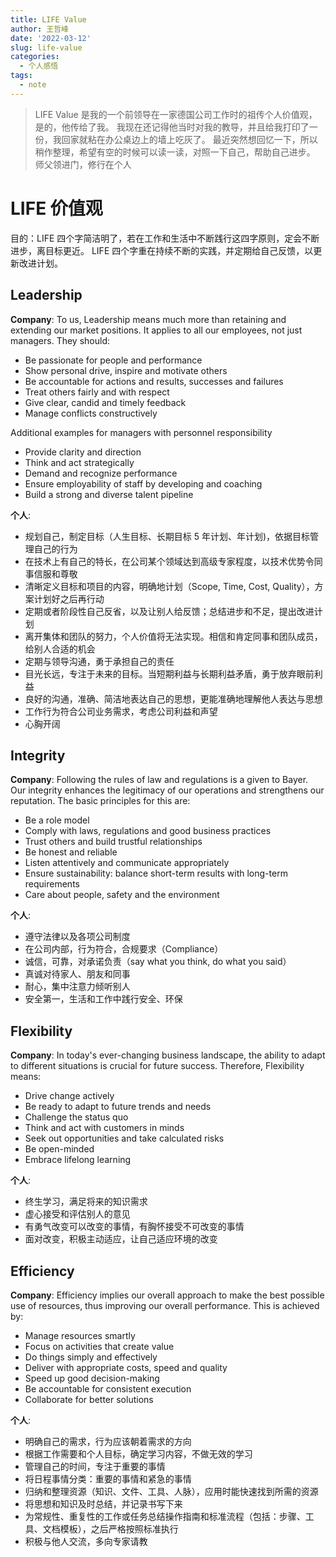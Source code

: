 ```yaml
---
title: LIFE Value
author: 王哲峰
date: '2022-03-12'
slug: life-value
categories:
  - 个人感悟
tags:
  - note
---
```


> LIFE Value 是我的一个前领导在一家德国公司工作时的祖传个人价值观，是的，他传给了我。
我现在还记得他当时对我的教导，并且给我打印了一份，我回家就粘在办公桌边上的墙上吃灰了。
最近突然想回忆一下，所以稍作整理，希望有空的时候可以读一读，对照一下自己，帮助自己进步。
师父领进门，修行在个人

# LIFE 价值观

目的：LIFE 四个字简洁明了，若在工作和生活中不断践行这四字原则，定会不断进步，离目标更近。
LIFE 四个字重在持续不断的实践，并定期给自己反馈，以更新改进计划。


## Leadership

**Company**: To us, Leadership means much more than retaining and extending our market positions.
             It applies to all our employees, not just managers. They should:

  - Be passionate for people and performance
  - Show personal drive, inspire and motivate others
  - Be accountable for actions and results, successes and failures
  - Treat others fairly and with respect
  - Give clear, candid and timely feedback
  - Manage conflicts constructively

Additional examples for managers with personnel responsibility

  - Provide clarity and direction
  - Think and act strategically
  - Demand and recognize performance
  - Ensure employability of staff by developing and coaching
  - Build a strong and diverse talent pipeline

**个人**:

  - 规划自己，制定目标（人生目标、长期目标 5 年计划、年计划)，依据目标管理自己的行为
  - 在技术上有自己的特长，在公司某个领域达到高级专家程度，以技术优势令同事信服和尊敬
  - 清晰定义目标和项目的内容，明确地计划（Scope, Time, Cost, Quality），方案计划好之后再行动
  - 定期或者阶段性自己反省，以及让别人给反馈；总结进步和不足，提出改进计划
  - 离开集体和团队的努力，个人价值将无法实现。相信和肯定同事和团队成员，给别人合适的机会
  - 定期与领导沟通，勇于承担自己的责任
  - 目光长远，专注于未来的目标。当短期利益与长期利益矛盾，勇于放弃眼前利益
  - 良好的沟通，准确、简洁地表达自己的思想，更能准确地理解他人表达与思想
  - 工作行为符合公司业务需求，考虑公司利益和声望
  - 心胸开阔

## Integrity

**Company**: Following the rules of law and regulations is a given to Bayer. 
             Our integrity enhances the legitimacy of our operations and strengthens 
             our reputation. The basic principles for this are:

  - Be a role model
  - Comply with laws, regulations and good business practices
  - Trust others and build trustful relationships
  - Be honest and reliable
  - Listen attentively and communicate appropriately
  - Ensure sustainability: balance short-term results with long-term requirements
  - Care about people, safety and the environment

**个人**:

  - 遵守法律以及各项公司制度
  - 在公司内部，行为符合，合规要求（Compliance）
  - 诚信，可靠，对承诺负责（say what you think, do what you said）
  - 真诚对待家人、朋友和同事
  - 耐心，集中注意力倾听别人
  - 安全第一，生活和工作中践行安全、环保


## Flexibility

**Company**: In today's  ever-changing business landscape, the ability to adapt to different situations is crucial for future success.
             Therefore, Flexibility means:

  - Drive change actively
  - Be ready to adapt to future trends and needs
  - Challenge the status quo
  - Think and act with customers in minds
  - Seek out opportunities and take calculated risks
  - Be open-minded
  - Embrace lifelong learning

**个人**:

  - 终生学习，满足将来的知识需求
  - 虚心接受和评估别人的意见
  - 有勇气改变可以改变的事情，有胸怀接受不可改变的事情
  - 面对改变，积极主动适应，让自己适应环境的改变

## Efficiency

**Company**: Efficiency implies our overall approach to make the best possible use of resources, 
             thus improving our overall performance. This is achieved by:


  - Manage resources smartly
  - Focus on activities that create value
  - Do things simply and effectively
  - Deliver with appropriate costs, speed and quality
  - Speed up good decision-making
  - Be accountable for consistent execution
  - Collaborate for better solutions

**个人**:

  - 明确自己的需求，行为应该朝着需求的方向
  - 根据工作需要和个人目标，确定学习内容，不做无效的学习
  - 管理自己的时间，专注于重要的事情
  - 将日程事情分类：重要的事情和紧急的事情
  - 归纳和整理资源（知识、文件、工具、人脉），应用时能快速找到所需的资源
  - 将思想和知识及时总结，并记录书写下来
  - 为常规性、重复性的工作或任务总结操作指南和标准流程（包括：步骤、工具、文档模板），之后严格按照标准执行
  - 积极与他人交流，多向专家请教

